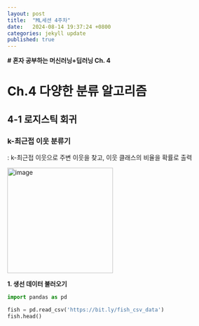 ```yaml
---
layout: post
title:  "ML세션 4주차"
date:   2024-08-14 19:37:24 +0800
categories: jekyll update
published: true
---
```


**# 혼자 공부하는 머신러닝+딥러닝 Ch. 4**

# Ch.4 다양한 분류 알고리즘

## **4-1 로지스틱 회귀**

### **k-최근접 이웃 분류기**
: k-최근접 이웃으로 주변 이웃을 찾고, 이웃 클래스의 비율을 확률로 출력

<img width="241" alt="image" src="https://github.com/user-attachments/assets/2919c8e7-8d1a-4572-849c-c4cce57b6db5">

**1. 생선 데이터 불러오기**

```python
import pandas as pd

fish = pd.read_csv('https://bit.ly/fish_csv_data')
fish.head()
```






